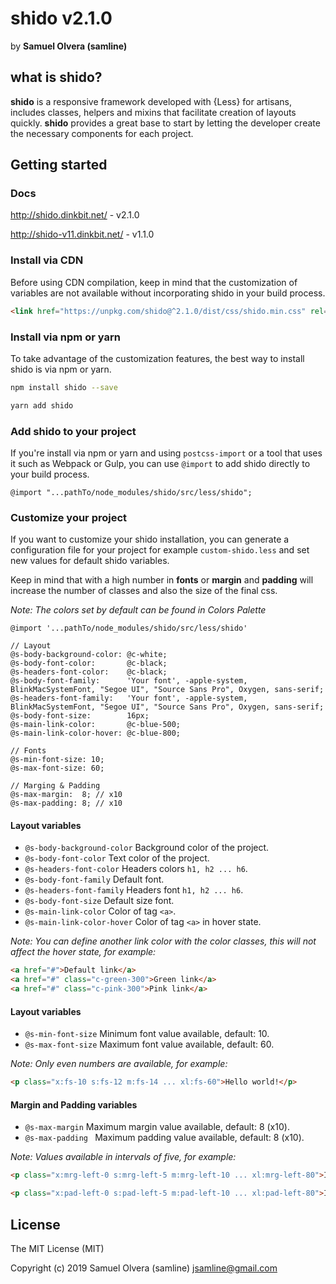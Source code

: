 # shido v2.1.0
by  **Samuel Olvera (samline)**

## what is shido?
**shido** is a responsive framework developed with {Less} for artisans, includes classes, helpers and mixins that facilitate creation of layouts quickly. **shido** provides a great base to start by letting the developer create the necessary components for each project.

## Getting started

### Docs
<http://shido.dinkbit.net/> - v2.1.0

<http://shido-v11.dinkbit.net/> - v1.1.0

### Install via CDN
Before using CDN compilation, keep in mind that the customization of variables are not available without incorporating shido in your build process.

```html
<link href="https://unpkg.com/shido@^2.1.0/dist/css/shido.min.css" rel="stylesheet">
```

### Install via npm or yarn
To take advantage of the customization features, the best way to install shido is via npm or yarn.

```bash
npm install shido --save
```
```bash
yarn add shido
```

### Add shido to your project
If you're install via npm or yarn and using `postcss-import` or a tool that uses it such as Webpack or Gulp, you can use `@import` to add shido directly to your build process.

```less
@import "...pathTo/node_modules/shido/src/less/shido";
```

### Customize your project
If you want to customize your shido installation, you can generate a configuration file for your project for example `custom-shido.less` and set new values for default shido variables.

Keep in mind that with a high number in **fonts** or **margin** and **padding** will increase the number of classes and also the size of the final css.

*Note: The colors set by default can be found in Colors Palette*

```less
@import '...pathTo/node_modules/shido/src/less/shido'

// Layout
@s-body-background-color: @c-white;
@s-body-font-color:       @c-black;
@s-headers-font-color:    @c-black;
@s-body-font-family:      'Your font', -apple-system, BlinkMacSystemFont, "Segoe UI", "Source Sans Pro", Oxygen, sans-serif;
@s-headers-font-family:   'Your font', -apple-system, BlinkMacSystemFont, "Segoe UI", "Source Sans Pro", Oxygen, sans-serif;
@s-body-font-size:        16px;
@s-main-link-color:       @c-blue-500;
@s-main-link-color-hover: @c-blue-800;

// Fonts
@s-min-font-size: 10;
@s-max-font-size: 60;

// Marging & Padding
@s-max-margin:  8; // x10
@s-max-padding: 8; // x10
```

#### Layout variables
- `@s-body-background-color` Background color of the project.
- `@s-body-font-color` Text color of the project.
- `@s-headers-font-color` Headers colors `h1, h2 ... h6`.
- `@s-body-font-family` Default font.
- `@s-headers-font-family` Headers font `h1, h2 ... h6`.
- `@s-body-font-size` Default size font.
- `@s-main-link-color` Color of tag `<a>`.
- `@s-main-link-color-hover` Color of tag `<a>` in hover state.

*Note: You can define another link color with the color classes, this will not affect the hover state, for example:*

```html
<a href="#">Default link</a>
<a href="#" class="c-green-300">Green link</a>
<a href="#" class="c-pink-300">Pink link</a>
```

#### Layout variables
- `@s-min-font-size` Minimum font value available, default: 10.
- `@s-max-font-size` Maximum font value available, default: 60.

*Note: Only even numbers are available, for example:*

```html
<p class="x:fs-10 s:fs-12 m:fs-14 ... xl:fs-60">Hello world!</p>
```

#### Margin and Padding variables
- `@s-max-margin` Maximum margin value available, default: 8 (x10).
- `@s-max-padding ` Maximum padding value available, default: 8 (x10).

*Note: Values available in intervals of five, for example:*

```html
<p class="x:mrg-left-0 s:mrg-left-5 m:mrg-left-10 ... xl:mrg-left-80">I have margin classes!</p>
```
```html
<p class="x:pad-left-0 s:pad-left-5 m:pad-left-10 ... xl:pad-left-80">I have padding classes!</p>
```

## License
The MIT License (MIT)

Copyright (c) 2019 Samuel Olvera (samline) <jsamline@gmail.com>
